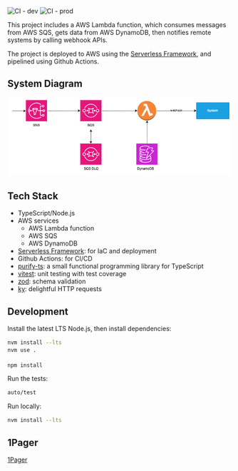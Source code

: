 ![CI - dev](https://github.com/nkcoder/whitehaven/actions/workflows/deploy_dev.yml/badge.svg?branch=main) ![CI - prod](https://github.com/nkcoder/whitehaven/actions/workflows/deploy_prod.yml/badge.svg?branch=main)

This project includes a AWS Lambda function, which consumes messages from AWS SQS, gets data from AWS DynamoDB, then notifies remote systems by calling webhook APIs.

The project is deployed to AWS using the [Serverless Framework](https://www.serverless.com/), and pipelined using Github Actions.

## System Diagram

![system diagram](./docs/whitehaven_diagram.png)

## Tech Stack

- TypeScript/Node.js
- AWS services
  - AWS Lambda function
  - AWS SQS
  - AWS DynamoDB
- [Serverless Framework](https://www.serverless.com/): for IaC and deployment
- Github Actions: for CI/CD
- [purify-ts](https://gigobyte.github.io/purify/): a small functional programming library for TypeScript
- [vitest](https://vitest.dev/): unit testing with test coverage
- [zod](https://zod.dev/): schema validation
- [ky](https://github.com/sindresorhus/ky): delightful HTTP requests

## Development

Install the latest LTS Node.js, then install dependencies:

```sh
nvm install --lts
nvm use .

npm install
```

Run the tests:

```sh
auto/test
```

Run locally:

```sh
nvm install --lts
```

## 1Pager

[1Pager](./docs/1pager.md)
